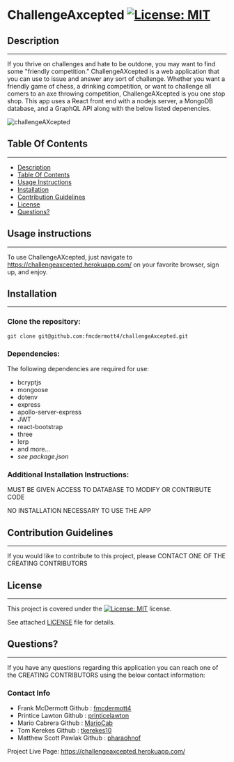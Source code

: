 #  ChallengeAxcepted   [![License: MIT](https://img.shields.io/badge/License-MIT-yellow.svg)](https://opensource.org/licenses/MIT)

  ##  Description

***
  If you thrive on challenges and hate to be outdone, you may want to find some "friendly competition."  ChallengeAXcepted is a web application that you can use to issue and answer any sort of challenge. Whether you want a friendly game of chess, a drinking competition, or want to challenge all comers to an axe throwing competition, ChallengeAXcepted is you one stop shop. This app uses a React front end with a nodejs server, a MongoDB database, and a GraphQL API along with the below listed depenencies.

![challengeAXcepted](./challengeaxcepted.gif)
  
  ## Table Of Contents  

***
  * [Description](#Description)
  * [Table Of Contents](#table-of-contents)
  * [Usage Instructions](#usage-instructions)
  * [Installation](#Installation)
  * [Contribution Guidelines](#contribution-guidelines)
  * [License](#License)
  * [Questions?](#questions)


  ##  Usage instructions  

***
    
  To use ChallengeAXcepted, just navigate to https://challengeaxcepted.herokuapp.com/ on your favorite browser, sign up, and enjoy.  
    

  ##  Installation

***

  ### Clone the repository: 
    git clone git@github.com:fmcdermott4/challengeAxcepted.git  
      
  ### Dependencies:  
  The following dependencies are required for use:  
 *   bcryptjs
 *   mongoose
 *   dotenv
 *   express
 *   apollo-server-express
 *   JWT
 *   react-bootstrap
 *   three
 *   lerp
 *   and more...
 *   *see package.json*
  
  ### Additional Installation Instructions:

  MUST BE GIVEN ACCESS TO DATABASE TO MODIFY OR CONTRIBUTE CODE

  NO INSTALLATION NECESSARY TO USE THE APP

    
       

    
  ##  Contribution Guidelines  

***
    
  If you would like to contribute to this project, please CONTACT ONE OF THE CREATING CONTRIBUTORS
    
  ##  License

  ***
      
  This project is covered under the [![License: MIT](https://img.shields.io/badge/License-MIT-yellow.svg)](https://opensource.org/licenses/MIT) license.  
    
  See attached [LICENSE](./LICENSE) file for details.  
    
  ##  Questions?  

  ***
  
  If you have any questions regarding this application you can reach one of the CREATING CONTRIBUTORS using the below contact information:  
  ### Contact Info  
    
  * Frank McDermott       Github : [fmcdermott4](https://github.com/fmcdermott4)
  * Printice Lawton       Github : [printicelawton](https://github.com/printicelawton)
  * Mario Cabrera         Github : [MarioCab](https://github.com/MarioCab)
  * Tom Kerekes           Github : [tkerekes10](https://github.com/tkerekes10)
  * Matthew Scott Pawlak  Github : [pharaohnof](https://github.com/pharaohnof)

  Project Live Page: https://challengeaxcepted.herokuapp.com/
